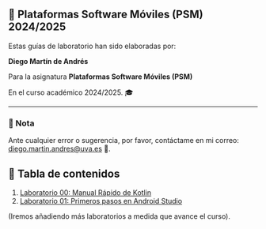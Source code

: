 ## 📱 Plataformas Software Móviles (PSM) 2024/2025

Estas guías de laboratorio han sido elaboradas por:

 **Diego Martín de Andrés** 
 
 Para la asignatura **Plataformas Software Móviles (PSM)** 
 
 En el curso académico 2024/2025. 🎓

---

### 📌 Nota

Ante cualquier error o sugerencia, por favor, contáctame en mi correo: [diego.martin.andres@uva.es](mailto:diego.martin.andres@uva.es) 📧.


## 📝 Tabla de contenidos

1. [Laboratorio 00: Manual Rápido de Kotlin](./ManualRapidoKotlin/README.md)
2. [Laboratorio 01: Primeros pasos en Android Studio](./lab01/README.md)

(Iremos añadiendo más laboratorios a medida que avance el curso).
